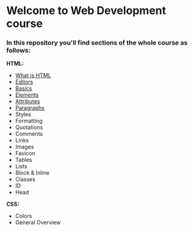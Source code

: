 # Welcome to Web Development course
### In this repository you'll find sections of the whole course as follows:

**HTML:**
 - <a href="https://github.com/nurlan-aliyev/WEBDEV_22_23/blob/b3780e45c9c5949dbd64e751150eab90330b1e40/assets/mardowns/intro.md">What is HTML</a>
 - [Editors](https://github.com/nurlan-aliyev/WEBDEV_22_23/blob/cd454899b664cd2fa2ff5e4768b3e92f43a69e46/assets/mardowns/editors.md)
 - [Basics](https://github.com/nurlan-aliyev/WEBDEV_22_23/blob/22edf51a4b36cc069e45ee3ce568bb4526da2344/assets/mardowns/basics.md)
 - [Elements](https://github.com/nurlan-aliyev/WEBDEV_22_23/blob/66101733db2648c94b5b49fdab373d35e6cce111/assets/mardowns/elements.md) 
 - [Attributes](https://github.com/nurlan-aliyev/WEBDEV_22_23/blob/bbd9e2a5750cda464c4714a2aec285e61959a9be/assets/mardowns/attributes.md)
 - [Paragraphs](https://github.com/nurlan-aliyev/WEBDEV_22_23/blob/5dc2aca8b7b920872e70fa06c2e6b5cb21c4609c/assets/mardowns/paragraph.md)
 - Styles
 - Formatting
 - Quotations
 - Comments
 - Links
 - Images
 - Favicon
 - Tables
 - Lists
 - Block & Inline
 - Classes
 - ID
 - Head
 
 **CSS:**
 
 - Colors
 - General Overview

